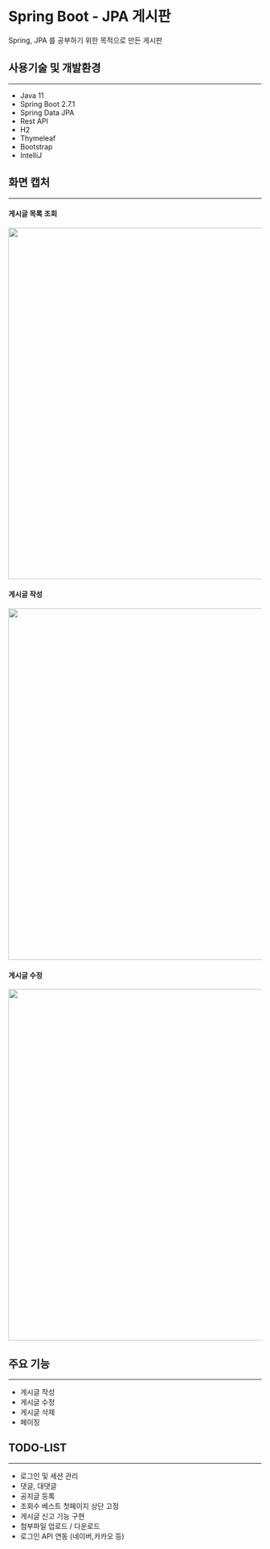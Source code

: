 # Spring Boot - JPA 게시판
Spring, JPA 를 공부하기 위한 목적으로 만든 게시판

## 사용기술 및 개발환경

---
- Java 11
- Spring Boot 2.7.1
- Spring Data JPA
- Rest API
- H2
- Thymeleaf
- Bootstrap
- IntelliJ

## 화면 캡처

---
#### 게시글 목록 조회

<img src="https://user-images.githubusercontent.com/108657231/179381880-be10f25b-83f8-49f9-8610-22f74d2047e4.png" width="700px" />

#### 게시글 작성

<img src="https://user-images.githubusercontent.com/108657231/179381857-7cd745b1-ee58-486f-b332-e5207f7a2cfc.png" width="700px" />

#### 게시글 수정

<img src="https://user-images.githubusercontent.com/108657231/179381843-13a272da-dc41-4f4d-96f0-596e3b3aa641.png" width="700px" />

## 주요 기능

---
- 게시글 작성
- 게시글 수정
- 게시글 삭제
- 페이징

## TODO-LIST

---
- 로그인 및 세션 관리
- 댓글, 대댓글
- 공지글 등록
- 조회수 베스트 첫페이지 상단 고정
- 게시글 신고 기능 구현
- 첨부파일 업로드 / 다운로드
- 로그인 API 연동 (네이버,카카오 등)